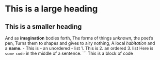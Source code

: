 # This is a large heading
## This is a smaller heading
And as **imagination** bodies forth, The forms of things *unknown*, the poet’s pen, Turns them to shapes and 
gives to airy nothing, A local *habitation* and a **name**. - This is - an unordered - list 1. This is 2. an 
ordered 3. list Here is `some code` in the middle of a sentence. ``` This is a block of code
```
